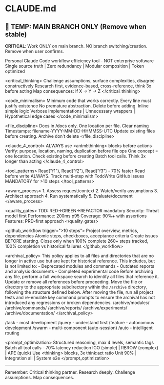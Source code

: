 # CLAUDE.md

## 🚨 TEMP: MAIN BRANCH ONLY (Remove when stable)
**CRITICAL**: Work ONLY on main branch. NO branch switching/creation. Remove when user confirms.

<framework version="2.0.0">
  <purpose>Personal Claude Code workflow efficiency tool - NOT enterprise software</purpose>
  <principles>Single source truth | Zero redundancy | Modular composition | Token optimized</principles>
</framework>

<critical_thinking>
  <rule>Challenge assumptions, surface complexities, disagree constructively</rule>
  <rule>Research first, evidence-based, cross-reference, think 3x before acting</rule>
  <rule>Map consequences: If X → Y → Z</rule>
</critical_thinking>

<code_minimalism>
  <rule>Minimum code that works correctly. Every line must justify existence</rule>
  <rule>No premature abstraction. Delete before adding. Inline simple logic</rule>
  <avoid>Verbose implementations | Unnecessary wrappers | Hypothetical edge cases</avoid>
</code_minimalism>

<file_discipline>
  <rule>Docs in /docs only. One location per file. Clear naming</rule>
  <rule>Timestamps: filename-YYYY-MM-DD-HHMMSS-UTC</rule>
  <limits modules="3" testing="1" reports="5" docs_per_dir="20"/>
  <rule>Update existing files before creating. Archive don't delete</rule>
</file_discipline>

<claude_4_control>
  <rule>ALWAYS use &lt;antml:thinking&gt; blocks before actions</rule>
  <rule>Verify: purpose, location, naming, duplication before file ops</rule>
  <rule>One concept = one location. Check existing before creating</rule>
  <rule>Batch tool calls. Think 3x longer than acting</rule>
</claude_4_control>

<tool_patterns>
  <parallel>Read("f1"), Read("f2"), Read("f3") - 70% faster</parallel>
  <rule>Read before write ALWAYS. Track multi-step with TodoWrite</rule>
  <rule>GitHub issues MANDATORY for >10 steps</rule>
</tool_patterns>

<architecture>
  <commands location=".claude/commands/" delegate_only="true">
    <cmd name="/auto" module="patterns/intelligent-routing.md"/>
    <cmd name="/task" module="development/task-management.md"/>
    <cmd name="/feature" module="planning/feature-workflow.md"/>
    <cmd name="/swarm" module="patterns/multi-agent.md"/>
    <cmd name="/query" module="development/research-analysis.md"/>
    <cmd name="/session" module="patterns/session-management.md"/>
  </commands>
  <modules location=".claude/modules/" implement_only="true">
    <category name="security|quality|development|patterns"/>
  </modules>
</architecture>

<aware_process>
  <phase>1. Assess request/context</phase>
  <phase>2. Watch/verify assumptions</phase>
  <phase>3. Architect approach</phase>
  <phase>4. Run systematically</phase>
  <phase>5. Evaluate/document</phase>
</aware_process>

<quality_gates>
  <rule>TDD: RED→GREEN→REFACTOR mandatory</rule>
  <rule>Security: Threat model first</rule>
  <rule>Performance: 200ms p95</rule>
  <rule>Coverage: 90%+ with assertions</rule>
  <rule>Features: PRD-first approach</rule>
</quality_gates>

<github_workflow trigger=">10 steps">
  <epic>Project overview, metrics, dependencies</epic>
  <phases>Atomic steps, checkboxes, acceptance criteria</phases>
  <rule>Create issues BEFORE starting. Close only when 100% complete</rule>
  <proven>260+ steps tracked, 100% completion vs historical failures</proven>
</github_workflow>

<archival_policy>
  <scope>
    This policy applies to all files and directories that are no longer in active use but are kept for historical reference. This includes, but is not limited to:
    - Deprecated modules and commands
    - Outdated reports and analysis documents
    - Completed experimental code
  </scope>
  <procedure>
    <step order="1" name="Dependency Check">Before archiving any file, perform a full workspace search to identify all files that reference it. Update or remove all references before proceeding.</step>
    <step order="2" name="Relocation">Move the file or directory to the appropriate subdirectory within the `/archive` directory, following the structure defined below.</step>
    <step order="3" name="Verification">After moving the file, run all project tests and re-emulate key command prompts to ensure the archival has not introduced any regressions or broken dependencies.</step>
  </procedure>
  <structure>
    <path>/archive/modules/</path>
    <path>/archive/commands/</path>
    <path>/archive/reports/</path>
    <path>/archive/experiments/</path>
    <path>/archive/documentation/</path>
  </structure>
</archival_policy>

<usage>
  <simple>/task - most development</simple>
  <research>/query - understand first</research>
  <features>/feature - autonomous development</features>
  <complex>/swarm - multi-component (auto-session)</complex>
  <uncertain>/auto - intelligent routing</uncertain>
</usage>

<prompt_optimization>
  <xml>Structured reasoning, max 4 levels, semantic tags</xml>
  <parallel>Batch all tool calls - 70% latency reduction</parallel>
  <frameworks>ICO (simple) | RBROW (complex) | APE (quick)</frameworks>
  <thinking>Use &lt;thinking&gt; blocks, 3x think:act ratio</thinking>
  <testing>Unit 90% | Integration all | System e2e</testing>
</prompt_optimization>

---
Remember: Critical thinking partner. Research deeply. Challenge assumptions. Map consequences.